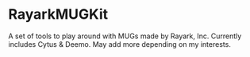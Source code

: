 RayarkMUGKit
============

A set of tools to play around with MUGs made by Rayark, Inc. Currently includes Cytus &amp; Deemo. May add more depending on my interests.
